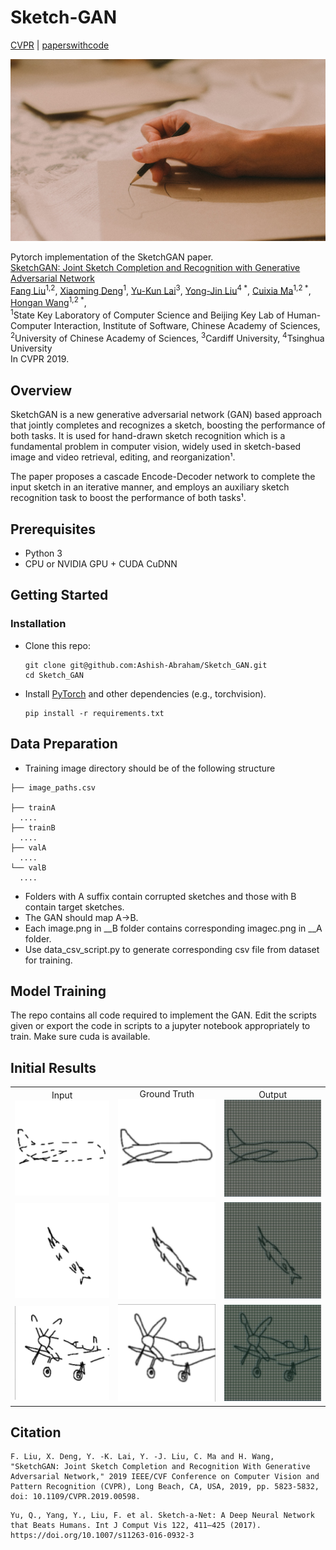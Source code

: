 # Sketch-GAN
[CVPR](https://openaccess.thecvf.com/content_CVPR_2019/papers/Liu_SketchGAN_Joint_Sketch_Completion_and_Recognition_With_Generative_Adversarial_Network_CVPR_2019_paper.pdf) | [paperswithcode](https://paperswithcode.com/paper/sketchgan-joint-sketch-completion-and)

<img src="images/cover.jpg" alt="An image">

Pytorch implementation of the SketchGAN paper. <br>
[SketchGAN: Joint Sketch Completion and Recognition with Generative Adversarial Network](https://openaccess.thecvf.com/content_CVPR_2019/papers/Liu_SketchGAN_Joint_Sketch_Completion_and_Recognition_With_Generative_Adversarial_Network_CVPR_2019_paper.pdf)  
[Fang Liu](https://scholar.google.com/citations?user=X9iggBcAAAAJ&hl=zh-CN)<sup>1,2</sup>, [ Xiaoming Deng](https://alanspike.github.io/)<sup>1</sup>, [Yu-Kun Lai](https://scholar.google.com/citations?user=6czTBiUAAAAJ&hl=en)<sup>3</sup>, [ Yong-Jin Liu](https://www.linkedin.com/in/jiazhuo-wang-065624102)<sup>4 *</sup>, [Cuixia Ma](https://scholar.google.com/citations?user=tBIAgtgAAAAJ)<sup>1,2 *</sup>, [Hongan Wang](https://coe.northeastern.edu/people/wang-yanzhi/)<sup>1,2 *</sup>,<br>
<sup>1</sup>State Key Laboratory of Computer Science and Beijing Key Lab of Human-Computer Interaction, Institute of Software, Chinese Academy of Sciences, <sup>2</sup>University of Chinese Academy of Sciences,
<sup>3</sup>Cardiff University, 
<sup>4</sup>Tsinghua University <br>
In CVPR 2019.  

## Overview

SketchGAN is a new generative adversarial network (GAN) based approach that jointly completes and recognizes a sketch, boosting the performance of both tasks. It is used for hand-drawn sketch recognition which is a fundamental problem in computer vision, widely used in sketch-based image and video retrieval, editing, and reorganization¹. 

The paper proposes a cascade Encode-Decoder network to complete the input sketch in an iterative manner, and employs an auxiliary sketch recognition task to boost the performance of both tasks¹. 


## Prerequisites

* Python 3
* CPU or NVIDIA GPU + CUDA CuDNN

## Getting Started

### Installation

- Clone this repo:

  ```shell
  git clone git@github.com:Ashish-Abraham/Sketch_GAN.git
  cd Sketch_GAN
  ```

- Install [PyTorch](https://pytorch.org) and other dependencies (e.g., torchvision).

  ```shell
  pip install -r requirements.txt
  ```

## Data Preparation
-  Training image directory should be of the following structure
  ```
  ├── image_paths.csv

  ├── trainA
    ....
  ├── trainB
    ....
  ├── valA
    ....
  └── valB
    ....
  ```
- Folders with A suffix contain corrupted sketches and those with B contain target sketches.
- The GAN should map A->B.
- Each image.png in __B folder contains corresponding imagec.png in __A folder.
- Use data_csv_script.py to generate corresponding csv file from dataset for training.


## Model Training
The repo contains all code required to implement the GAN. Edit the scripts given or export the code in scripts to a jupyter notebook appropriately to train. Make sure cuda is available.

## Initial Results
<table cellpadding="10" cellspacing="10" >
  <tr>
    <td  align="center">Input<br> <img src="images/result3c.png" width=200px></td>
    <td  align="center">Ground Truth<br> <img src="images/result3.png" width=200px></td>
    <td  align="center">Output<br> <img src="images/result3output.png" width=200px></td>
  </tr>
    <tr>
    <td  align="center"><img src="images/result2c.png" width=200px></td>
    <td  align="center"><img src="images/result2.png" width=200px></td>
    <td  align="center"><img src="images/result2output.png" width=200px></td>
  </tr>
    </tr>
    <tr>
    <td  align="center"><img src="images/result1c.png" width=200px></td>
    <td  align="center"><img src="images/result1.png" width=200px></td>
    <td  align="center"><img src="images/result1output.png" width=200px></td>
  </tr>
</table>

## Citation
```
F. Liu, X. Deng, Y. -K. Lai, Y. -J. Liu, C. Ma and H. Wang, "SketchGAN: Joint Sketch Completion and Recognition With Generative Adversarial Network," 2019 IEEE/CVF Conference on Computer Vision and Pattern Recognition (CVPR), Long Beach, CA, USA, 2019, pp. 5823-5832, doi: 10.1109/CVPR.2019.00598.
```
```
Yu, Q., Yang, Y., Liu, F. et al. Sketch-a-Net: A Deep Neural Network that Beats Humans. Int J Comput Vis 122, 411–425 (2017). https://doi.org/10.1007/s11263-016-0932-3
```
